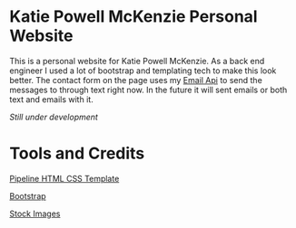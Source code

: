 # Katie Powell McKenzie Personal Website

This is a personal website for Katie Powell McKenzie. As a back end engineer I used a lot of bootstrap and templating tech to make this look better. The contact form on the page uses my [Email Api](https://github.com/mmcken3/email-api) to send the messages to through text right now. In the future it will sent emails or both text and emails with it. 

*Still under development*

# Tools and Credits

[Pipeline HTML CSS Template](http://www.templatemo.com/tm-498-stimulus)

[Bootstrap](http://getbootstrap.com/)

[Stock Images](http://startupstockphotos.com/)

